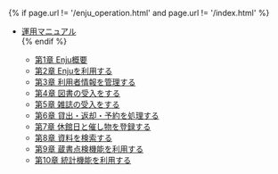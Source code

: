{% if page.url != '/enju_operation.html' and page.url != '/index.html' %}
<ul class="toc">
<li><a href="enju_operation.html">運用マニュアル</a></li>
{% endif %}
<ul>
<li><a {% if page.url == '/enju_operation_1.html' %} class="active" {% endif %} href="enju_operation_1.html">第1章 Enju概要</a></li>
<li><a {% if page.url == '/enju_operation_2.html' %} class="active" {% endif %} href="enju_operation_2.html">第2章 Enjuを利用する</a></li>
<li><a {% if page.url == '/enju_operation_3.html' %} class="active" {% endif %} href="enju_operation_3.html">第3章 利用者情報を管理する</a></li>
<li><a {% if page.url == '/enju_operation_4.html' %} class="active" {% endif %} href="enju_operation_4.html">第4章 図書の受入をする</a></li>
<li><a {% if page.url == '/enju_operation_5.html' %} class="active" {% endif %} href="enju_operation_5.html">第5章 雑誌の受入をする</a></li>
<li><a {% if page.url == '/enju_operation_6.html' %} class="active" {% endif %} href="enju_operation_6.html">第6章 貸出・返却・予約を処理する</a></li>
<li><a {% if page.url == '/enju_operation_7.html' %} class="active" {% endif %} href="enju_operation_7.html">第7章 休館日と催し物を登録する</a></li>
<li><a {% if page.url == '/enju_operation_8.html' %} class="active" {% endif %} href="enju_operation_8.html">第8章 資料を検索する</a></li>
<li><a {% if page.url == '/enju_operation_9.html' %} class="active" {% endif %} href="enju_operation_9.html">第9章 蔵書点検機能を利用する</a></li>
<li><a {% if page.url == '/enju_operation_10.html' %} class="active" {% endif %} href="enju_operation_10.html">第10章 統計機能を利用する</a></li>
<!-- <li><a {% if page.url == '/enju_operation_11.html' %} class="active" {% endif %} href="enju_operation_11.html">第11章 その他の機能を利用する</a></li> -->
</ul>
